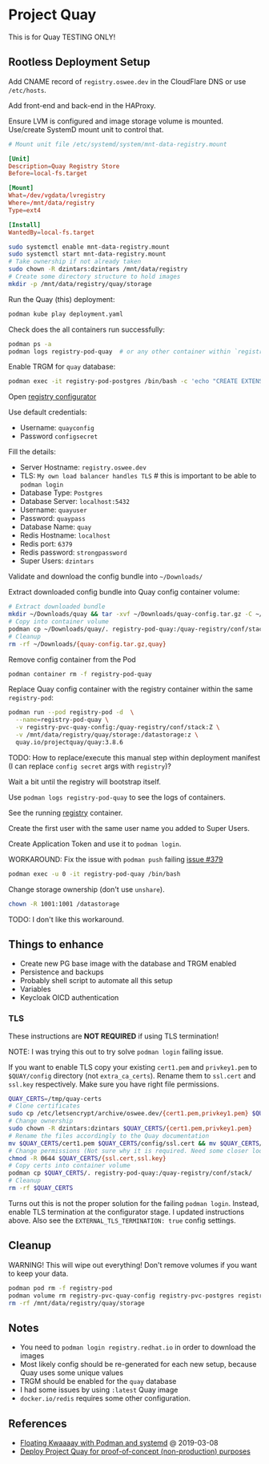 # Project Quay

This is for Quay TESTING ONLY!

## Rootless Deployment Setup

Add CNAME record of `registry.oswee.dev` in the CloudFlare DNS or use `/etc/hosts`.

Add front-end and back-end in the HAProxy.

Ensure LVM is configured and image storage volume is mounted. Use/create SystemD mount unit to control that.

```toml
# Mount unit file /etc/systemd/system/mnt-data-registry.mount

[Unit]
Description=Quay Registry Store
Before=local-fs.target

[Mount]
What=/dev/vgdata/lvregistry
Where=/mnt/data/registry
Type=ext4

[Install]
WantedBy=local-fs.target
```

```bash
sudo systemctl enable mnt-data-registry.mount
sudo systemctl start mnt-data-registry.mount
# Take ownership if not already taken
sudo chown -R dzintars:dzintars /mnt/data/registry
# Create some directory structure to hold images
mkdir -p /mnt/data/registry/quay/storage
```

Run the Quay (this) deployment:

```bash
podman kube play deployment.yaml
```

Check does the all containers run successfully:

```bash
podman ps -a
podman logs registry-pod-quay  # or any other container within `registry-pod`
```

Enable TRGM for `quay` database:

```bash
podman exec -it registry-pod-postgres /bin/bash -c 'echo "CREATE EXTENSION IF NOT EXISTS pg_trgm" | psql -d quay -U quayuser'
```

Open [registry configurator](https://registry.oswee.dev)

Use default credentials:

- Username: `quayconfig`
- Password `configsecret`

Fill the details:

- Server Hostname: `registry.oswee.dev`
- TLS: `My own load balancer handles TLS` # this is important to be able to `podman login`
- Database Type: `Postgres`
- Database Server: `localhost:5432`
- Username: `quayuser`
- Password: `quaypass`
- Database Name: `quay`
- Redis Hostname: `localhost`
- Redis port: `6379`
- Redis password: `strongpassword`
- Super Users: `dzintars`

Validate and download the config bundle into `~/Downloads/`

Extract downloaded config bundle into Quay config container volume:

```bash
# Extract downloaded bundle
mkdir ~/Downloads/quay && tar -xvf ~/Downloads/quay-config.tar.gz -C ~/Downloads/quay
# Copy into container volume
podman cp ~/Downloads/quay/. registry-pod-quay:/quay-registry/conf/stack/
# Cleanup
rm -rf ~/Downloads/{quay-config.tar.gz,quay}
```

Remove config container from the Pod

```bash
podman container rm -f registry-pod-quay
```

Replace Quay config container with the registry container within the same `registry-pod`:

```bash
podman run --pod registry-pod -d  \
  --name=registry-pod-quay \
  -v registry-pvc-quay-config:/quay-registry/conf/stack:Z \
  -v /mnt/data/registry/quay/storage:/datastorage:z \
  quay.io/projectquay/quay:3.8.6
```

TODO: How to replace/execute this manual step within deployment manifest (I can replace `config secret` args with `registry`)?

Wait a bit until the registry will bootstrap itself.

Use `podman logs registry-pod-quay` to see the logs of containers.

See the running [registry](https://registry.oswee.dev) container.

Create the first user with the same user name you added to Super Users.

Create Application Token and use it to `podman login`.

WORKAROUND: Fix the issue with `podman push` failing [issue #379](https://github.com/oswee/oswee/issues/379)

```bash
podman exec -u 0 -it registry-pod-quay /bin/bash
```

Change storage ownership (don't use `unshare`).

```bash
chown -R 1001:1001 /datastorage
```

TODO: I don't like this workaround.

## Things to enhance

- Create new PG base image with the database and TRGM enabled
- Persistence and backups
- Probably shell script to automate all this setup
- Variables
- Keycloak OICD authentication

### TLS

These instructions are **NOT REQUIRED** if using TLS termination!

NOTE: I was trying this out to try solve `podman login` failing issue.

If you want to enable TLS copy your existing `cert1.pem` and `privkey1.pem` to `$QUAY/config` directory (not `extra_ca_certs`).
Rename them to `ssl.cert` and `ssl.key` respectively.
Make sure you have right file permissions.

```bash
QUAY_CERTS=/tmp/quay-certs
# Clone certificates
sudo cp /etc/letsencrypt/archive/oswee.dev/{cert1.pem,privkey1.pem} $QUAY_CERTS
# Change ownership
sudo chown -R dzintars:dzintars $QUAY_CERTS/{cert1.pem,privkey1.pem}
# Rename the files accordingly to the Quay documentation
mv $QUAY_CERTS/cert1.pem $QUAY_CERTS/config/ssl.cert && mv $QUAY_CERTS/privkey1.pem $QUAY_CERTS/ssl.key
# Change permissions (Not sure why it is required. Need some closer look into this.)
chmod -R 0644 $QUAY_CERTS/{ssl.cert,ssl.key}
# Copy certs into container volume
podman cp $QUAY_CERTS/. registry-pod-quay:/quay-registry/conf/stack/
# Cleanup
rm -rf $QUAY_CERTS
```

Turns out this is not the proper solution for the failing `podman login`.
Instead, enable TLS termination at the configurator stage. I updated instructions above.
Also see the `EXTERNAL_TLS_TERMINATION: true` config settings.

## Cleanup

WARNING! This will wipe out everything!
Don't remove volumes if you want to keep your data.

```bash
podman pod rm -f registry-pod
podman volume rm registry-pvc-quay-config registry-pvc-postgres registry-pvc-redis
rm -rf /mnt/data/registry/quay/storage
```

## Notes

- You need to `podman login registry.redhat.io` in order to download the images
- Most likely config should be re-generated for each new setup, because Quay uses some unique values
- TRGM should be enabled for the `quay` database
- I had some issues by using `:latest` Quay image
- `docker.io/redis` requires some other configuration.

## References

- [Floating Kwaaaay with Podman and systemd](https://www.redhat.com/en/blog/floating-kwaaaay-podman-and-systemd) @ 2019-03-08
- [Deploy Project Quay for proof-of-concept (non-production) purposes](https://docs.projectquay.io/deploy_quay.html)